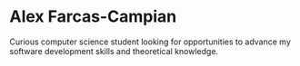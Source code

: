 # Alex Farcas-Campian

Curious computer science student looking for opportunities to advance my software development skills and theoretical knowledge.
